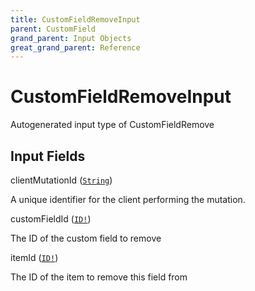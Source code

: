 ```yaml
---
title: CustomFieldRemoveInput
parent: CustomField
grand_parent: Input Objects
great_grand_parent: Reference
---
```


<h1>CustomFieldRemoveInput</h1>

Autogenerated input type of CustomFieldRemove

<h2>Input Fields</h2>

<div class="field-entry ">
  <span id="client_mutation_id" class="field-name anchored">clientMutationId (<code><a href="/docs/reference/scalar/string">String</a></code>)</span>

  <div class="description-wrapper">
   <p>A unique identifier for the client performing the mutation.</p>

  </div>
</div>

<div class="field-entry ">
  <span id="custom_field_id" class="field-name anchored">customFieldId (<code><a href="/docs/reference/scalar/id">ID!</a></code>)</span>

  <div class="description-wrapper">
   <p>The ID of the custom field to remove</p>

  </div>
</div>

<div class="field-entry ">
  <span id="item_id" class="field-name anchored">itemId (<code><a href="/docs/reference/scalar/id">ID!</a></code>)</span>

  <div class="description-wrapper">
   <p>The ID of the item to remove this field from</p>

  </div>
</div>

